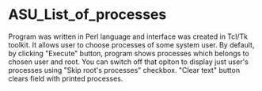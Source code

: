 # ASU_List_of_processes

Program was written in Perl language and interface was created in Tcl/Tk toolkit. It allows user to choose processes of some system user. By default, by clicking "Execute" button, program shows processes which belongs to chosen user and root. You can switch off that opiton to display just user's processes using "Skip root's processes" checkbox. "Clear text" button clears field with printed processes.
